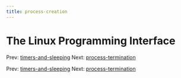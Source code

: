 ```yaml
---
title: process-creation
---
```




# The Linux Programming Interface

Prev:
[timers-and-sleeping](timers-and-sleeping.md)
Next:
[process-termination](process-termination.md)

Prev:
[timers-and-sleeping](timers-and-sleeping.md)
Next:
[process-termination](process-termination.md)
